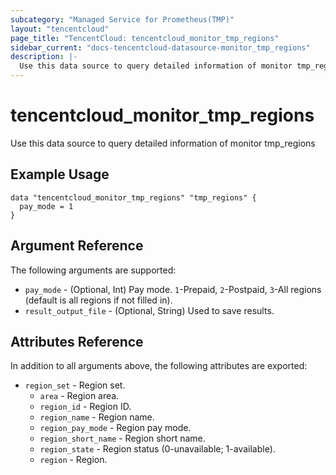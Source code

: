 ```yaml
---
subcategory: "Managed Service for Prometheus(TMP)"
layout: "tencentcloud"
page_title: "TencentCloud: tencentcloud_monitor_tmp_regions"
sidebar_current: "docs-tencentcloud-datasource-monitor_tmp_regions"
description: |-
  Use this data source to query detailed information of monitor tmp_regions
---
```


# tencentcloud_monitor_tmp_regions

Use this data source to query detailed information of monitor tmp_regions

## Example Usage

```hcl
data "tencentcloud_monitor_tmp_regions" "tmp_regions" {
  pay_mode = 1
}
```

## Argument Reference

The following arguments are supported:

* `pay_mode` - (Optional, Int) Pay mode. `1`-Prepaid, `2`-Postpaid, `3`-All regions (default is all regions if not filled in).
* `result_output_file` - (Optional, String) Used to save results.

## Attributes Reference

In addition to all arguments above, the following attributes are exported:

* `region_set` - Region set.
  * `area` - Region area.
  * `region_id` - Region ID.
  * `region_name` - Region name.
  * `region_pay_mode` - Region pay mode.
  * `region_short_name` - Region short name.
  * `region_state` - Region status (0-unavailable; 1-available).
  * `region` - Region.



